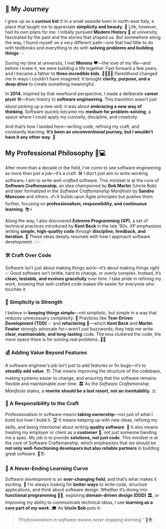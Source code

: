 ## 🌊 My Journey  

I grew up as a **curious kid** 🤓 in a small seaside town in north-east Italy, a place that taught me to appreciate **simplicity and beauty**. 🌅 Life, however, had its own plans for me. I initially pursued **Modern History** 📜 at university, fascinated by the past and the stories that shaped us. But somewhere along the way, I found myself on a very different path—one that had little to do with textbooks and everything to do with **solving problems and building things**. 💡  

During my time at university, I met **Morena** ❤️—the love of my life—and before I knew it, we were building a life together. Fast forward a few years, and I became a father to **three incredible kids**. 👨‍👩‍👦‍👦 Parenthood changed me in ways I couldn’t have imagined. It brought **clarity, purpose, and a deep drive** to create something meaningful.  

In **2014**, inspired by that newfound perspective, I made a deliberate **career pivot** 🛠️—from history to **software engineering**. This transition wasn’t just about picking up a new skill; it was about **embracing a new way of thinking**. Software quickly became my **medium for problem-solving**, a space where I could apply my curiosity, discipline, and creativity.  

And that’s how I landed here—writing code, refining my craft, and constantly learning. **It’s been an unconventional journey, but I wouldn’t have it any other way.** 🚀  

## My Professional Philosophy 🚀💻  

After more than a decade in the field, I’ve come to see software engineering as more than just a job—it’s a craft. 🛠️ I don’t just aim to write working software; I aim to write *well-crafted* software. This mindset is at the core of **Software Craftsmanship**, an idea championed by **Bob Martin** (Uncle Bob) and later formalized in the *Software Craftsmanship Manifesto* by **Sandro Mancuso** and others. ✍️ It builds upon Agile principles but pushes them further, focusing on **professionalism, responsibility, and continuous learning**. 📚⚡  

Along the way, I also discovered **Extreme Programming (XP)**, a set of technical practices introduced by **Kent Beck** in the late ’90s. XP emphasizes writing **simple, high-quality code** through **discipline, feedback, and iteration**. 🔄 These ideas deeply resonate with how I approach software development. 💡✨  

### 🛠️ Craft Over Code  
Software isn’t just about making things work—it’s about making things *right*. ✅ Good software isn’t brittle, hard to change, or overly complex. Instead, it’s **clean, testable, and evolves gracefully** over time. I take pride in refining my work, knowing that well-crafted code makes life easier for everyone who touches it.  

### 🎯 Simplicity is Strength  
I believe in **keeping things simple**—not simplistic, but simple in a way that reduces unnecessary complexity. 🤯 Practices like **Test-Driven Development (TDD)** ✅ and **refactoring** 🧼—which **Kent Beck** and **Martin Fowler** strongly advocate for—aren’t just buzzwords; they help me write **clear, maintainable, and long-lasting** code. The less cluttered the code, the more space there is for solving real problems. 🧩💡  

### 💰 Adding Value Beyond Features  
A software engineer’s job isn’t just to add features or fix bugs—it’s to **steadily add value**. 🏗️ That means improving the structure of the codebase, making systems easier to change, and ensuring that the software remains flexible and maintainable over time. 🏛️ As the *Software Craftsmanship Manifesto* states, a **rewrite should be a last resort, not an inevitability**. ⚖️  

### 🤝 A Responsibility to the Craft  
Professionalism in software means **taking ownership**—not just of what I build but *how* I build it. 🏆 It means keeping up with new ideas, refining my skills, and being intentional about writing **quality software**. 🧠 It also means treating my employer or client as a **customer** 🤵, not just someone handing me a spec. My job is to provide **solutions, not just code**. This mindset is at the core of Software Craftsmanship, which emphasizes that we should be **not only well-functioning developers but also reliable partners** in building great software. 🎨🏗️  

### 🔄 A Never-Ending Learning Curve  
Software development is an **ever-changing field**, and that’s what makes it exciting. 🚀 I’m always looking for **better ways** to write code, structure applications, and think about software design. Whether it’s diving into **functional programming** 🧑‍💻, exploring **domain-driven design (DDD)** 🏛️, or improving my ability to communicate technical ideas, I see **learning as a core part of my work**. 🎓 As **Uncle Bob** puts it:  

> *“Professionalism in software means never stopping learning.”* 🎯📚  
